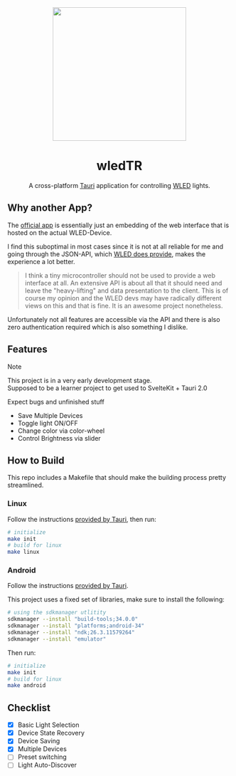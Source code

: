 <div align="center">
  <img style="height: 300px; width: 300px;" src="./src-tauri/icons/logo.png" />
  <h1>wledTR</h1>
  <p>A cross-platform <a href="https://github.com/tauri-apps/tauri">Tauri</a> application for controlling <a href="https://github.com/Aircoookie/WLED">WLED</a> lights.</p>
</div>

## Why another App?

The [official app](https://github.com/Aircoookie/WLED-App) is essentially just an embedding of the web interface that is hosted on the actual WLED-Device.

I find this suboptimal in most cases since it is not at all reliable for me and going through the JSON-API, which [WLED does provide](https://kno.wled.ge/interfaces/json-api/), makes the experience a lot better.

> I think a tiny microcontroller should not be used to provide a web interface at all. An extensive API is about all that it should need and leave the "heavy-lifting" and data presentation to the client.
> This is of course my opinion and the WLED devs may have radically different views on this and that is fine. It is an awesome project nonetheless.

Unfortunately not all features are accessible via the API and there is also zero authentication required which is also something I dislike.

## Features

> [!NOTE]  
> This project is in a very early development stage.<br>
> Supposed to be a learner project to get used to SvelteKit + Tauri 2.0
> 
> Expect bugs and unfinished stuff

- Save Multiple Devices
- Toggle light ON/OFF
- Change color via color-wheel
- Control Brightness via slider

## How to Build

This repo includes a Makefile that should make the building process pretty streamlined.

### Linux

Follow the instructions [provided by Tauri](https://beta.tauri.app/guides/prerequisites/#linux), then run:

```bash
# initialize
make init
# build for linux
make linux
```

### Android

Follow the instructions [provided by Tauri](https://beta.tauri.app/guides/prerequisites/#android).

This project uses a fixed set of libraries, make sure to install the following:

```bash
# using the sdkmanager utlitity
sdkmanager --install "build-tools;34.0.0"
sdkmanager --install "platforms;android-34"
sdkmanager --install "ndk;26.3.11579264"
sdkmanager --install "emulator"
```

Then run:

```bash
# initialize
make init
# build for linux
make android
```

## Checklist

- [x] Basic Light Selection
- [x] Device State Recovery
- [x] Device Saving
- [x] Multiple Devices
- [ ] Preset switching
- [ ] Light Auto-Discover
